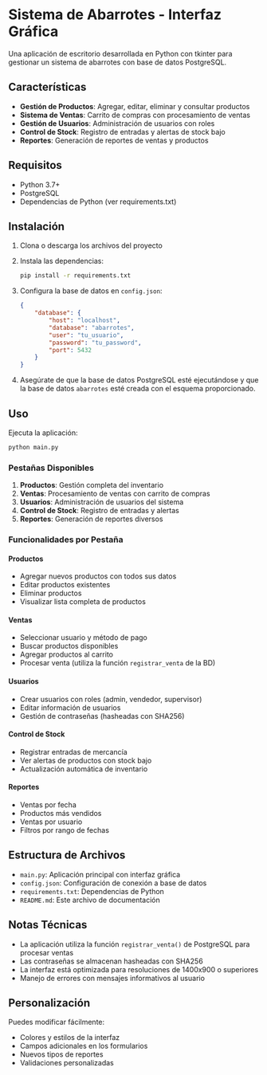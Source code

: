 # Sistema de Abarrotes - Interfaz Gráfica

Una aplicación de escritorio desarrollada en Python con tkinter para gestionar un sistema de abarrotes con base de datos PostgreSQL.

## Características

- **Gestión de Productos**: Agregar, editar, eliminar y consultar productos
- **Sistema de Ventas**: Carrito de compras con procesamiento de ventas
- **Gestión de Usuarios**: Administración de usuarios con roles
- **Control de Stock**: Registro de entradas y alertas de stock bajo
- **Reportes**: Generación de reportes de ventas y productos

## Requisitos

- Python 3.7+
- PostgreSQL
- Dependencias de Python (ver requirements.txt)

## Instalación

1. Clona o descarga los archivos del proyecto
2. Instala las dependencias:
   ```bash
   pip install -r requirements.txt
   ```

3. Configura la base de datos en `config.json`:
   ```json
   {
       "database": {
           "host": "localhost",
           "database": "abarrotes",
           "user": "tu_usuario",
           "password": "tu_password",
           "port": 5432
       }
   }
   ```

4. Asegúrate de que la base de datos PostgreSQL esté ejecutándose y que la base de datos `abarrotes` esté creada con el esquema proporcionado.

## Uso

Ejecuta la aplicación:
```bash
python main.py
```

### Pestañas Disponibles

1. **Productos**: Gestión completa del inventario
2. **Ventas**: Procesamiento de ventas con carrito de compras
3. **Usuarios**: Administración de usuarios del sistema
4. **Control de Stock**: Registro de entradas y alertas
5. **Reportes**: Generación de reportes diversos

### Funcionalidades por Pestaña

#### Productos
- Agregar nuevos productos con todos sus datos
- Editar productos existentes
- Eliminar productos
- Visualizar lista completa de productos

#### Ventas
- Seleccionar usuario y método de pago
- Buscar productos disponibles
- Agregar productos al carrito
- Procesar venta (utiliza la función `registrar_venta` de la BD)

#### Usuarios
- Crear usuarios con roles (admin, vendedor, supervisor)
- Editar información de usuarios
- Gestión de contraseñas (hasheadas con SHA256)

#### Control de Stock
- Registrar entradas de mercancía
- Ver alertas de productos con stock bajo
- Actualización automática de inventario

#### Reportes
- Ventas por fecha
- Productos más vendidos
- Ventas por usuario
- Filtros por rango de fechas

## Estructura de Archivos

- `main.py`: Aplicación principal con interfaz gráfica
- `config.json`: Configuración de conexión a base de datos
- `requirements.txt`: Dependencias de Python
- `README.md`: Este archivo de documentación

## Notas Técnicas

- La aplicación utiliza la función `registrar_venta()` de PostgreSQL para procesar ventas
- Las contraseñas se almacenan hasheadas con SHA256
- La interfaz está optimizada para resoluciones de 1400x900 o superiores
- Manejo de errores con mensajes informativos al usuario

## Personalización

Puedes modificar fácilmente:
- Colores y estilos de la interfaz
- Campos adicionales en los formularios
- Nuevos tipos de reportes
- Validaciones personalizadas